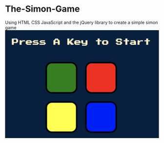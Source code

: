 # The-Simon-Game
Using HTML CSS JavaScript and the jQuery library to create a simple simon game
![the simon game](the-simon-game.png)

